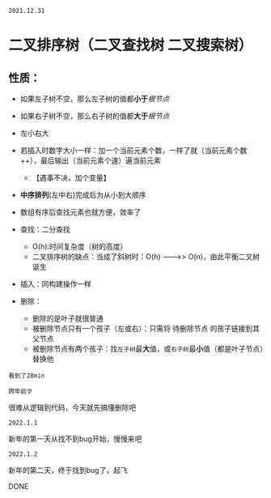 ```
2021.12.31
```


# 二叉排序树（二叉查找树 二叉搜索树）

## 性质：
- 如果左子树不空，那么左子树的值都**小于**_根节点_
- 如果右子树不空，那么右子树的值都**大于**_根节点_
- 左小右大
- 若插入时数字大小一样：加一个当前元素个数，一样了就（当前元素个数++），最后输出（当前元素个速）遍当前元素
    - 【遇事不决，加个变量】

- **中序排列**(左中右)完成后为从小到大顺序
- 数组有序后查找元素也就方便，效率了
- 查找：二分查找 
    - O(h):时间复杂度（树的高度）
    - 二叉排序树的缺点：当成了斜树时：O(h) --->>  O(n)，由此平衡二叉树诞生
- 插入：同构建操作一样
- 删除：
    - 删除的是叶子就很普通
    - 被删除节点只有一个孩子（左或右）：只需将 待删除节点 的孩子链接到其父节点
    - 被删除节点有两个孩子：找`左子树`最**大**值，或`右子树`最**小**值（都是叶子节点）替换他


```
看到了28min
```

```
跨年前夕
```

很难从逻辑到代码，今天就先搞懂删除吧

```
2022.1.1
```

新年的第一天从找不到bug开始，慢慢来吧

```
2022.1.2
```
新年的第二天，终于找到bug了，起飞

DONE